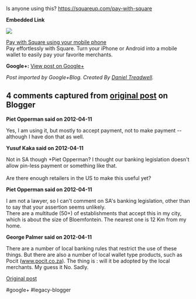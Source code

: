 <!--
date: '2012-04-11'
published: true
slug: 2012-04-is-anyone-using-this
time_to_read: 5
title: Is anyone using this? https://squareup.com/pay-with-square
-->

Is anyone using this? <https://squareup.com/pay-with-square>

**Embedded Link**

  

![](http://images0-focus-opensocial.googleusercontent.com/gadgets/proxy?container=focus&gadget=a&resize_h=100&url=https%3A%2F%2Fd1g145x70srn7h.cloudfront.net%2Fstatic%2Faa9807ebc4f8c2b8db8dfe46219e35f77aae1af2%2Fimages%2Fcards%2Fmost-amazing-iphone.jpg)

  
 [Pay with Square using your mobile phone](https://squareup.com/pay-with-square)  
 Pay effortlessly with Square. Turn your iPhone or Android into a mobile wallet to easily pay your favorite merchants.

**Google+:** [View post on Google+](https://plus.google.com/103392016560023386646/posts/XfdwgRA7JsA)

  
  
*Post imported by Google+Blog. Created By [Daniel Treadwell](http://minimali.se/).*



## 4 comments captured from [original post](https://ysfk.blogspot.com/2012/04/is-anyone-using-this.html) on Blogger

**Piet Opperman said on 2012-04-11**

Yes, I am using it, but mostly to accept payment, not to make payment -- although I have don that as well.

**Yusuf Kaka said on 2012-04-11**

Not in SA though +Piet Opperman? I thought our banking legislation doesn't allow pin-less payment or something like that. <br /><br />Are there enough retailers in the US to make this useful yet?

**Piet Opperman said on 2012-04-11**

I am not a lawyer, so I can't comment on SA's banking legislation, other than to say that your assertion seems unlikely.<br />There are a multitude (50+) of establishments that accept this in my city, which is about the size of Bloemfontein. The nearest one is 12 Km from my home.

**George Palmer said on 2012-04-11**

There are a number of local banking rules that restrict the use of these things. But there are also a number of local wallet type products, such as Pocit (<a href="http://www.pocit.co.za" rel="nofollow">www.pocit.co.za</a>). The thing is : will it be adopted by the local merchants. My guess it No. Sadly.



[Original post](https://ysfk.blogspot.com/2012/04/is-anyone-using-this.html)

#google+ #legacy-blogger 